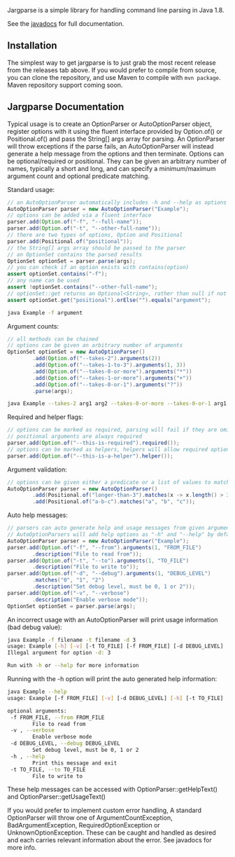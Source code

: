 Jargparse is a simple library for handling command line parsing in Java 1.8.

See the [javadocs](http://lifenoodles.github.io/jargparse/) for full documentation.

Installation
-----------------------

The simplest way to get jargparse is to just grab the most recent release from the releases tab above.
If you would prefer to compile from source, you can clone the repository, and use Maven to compile with `mvn package`.
Maven repository support coming soon.

Jargparse Documentation
-----------------------

Typical usage is to create an OptionParser or AutoOptionParser object,
register options with it using the fluent interface provided by Option.of()
or Positional.of() and pass the String[] args array for parsing.
An OptionParser will throw exceptions if the parse fails, an AutoOptionParser
will instead generate a help message from the options and then terminate.
Options can be optional/required or positional. They can be given an
arbitrary number of names, typically a short and long, and can specify
a minimum/maximum argument count and optional predicate matching.


Standard usage:

```java
// an AutoOptionParser automatically includes -h and --help as options
AutoOptionParser parser = new AutoOptionParser("Example");
// options can be added via a fluent interface
parser.add(Option.of("-f", "--full-name"));
parser.add(Option.of("-t", "--other-full-name"));
// there are two types of options, Option and Positional
parser.add(Positional.of("positional"));
// the String[] args array should be passed to the parser
// an OptionSet contains the parsed results
OptionSet optionSet = parser.parse(args);
// you can check if an option exists with contains(option)
assert optionSet.contains("-f");
// any name can be used
assert !optionSet.contains("--other-full-name");
// optionSet::get returns an Optional<String>, rather than null if not present
assert optionSet.get("positional").orElse("").equals("argument");
```

```bash
java Example -f argument
```

Argument counts:

```java
// all methods can be chained
// options can be given an arbitrary number of arguments
OptionSet optionSet = new AutoOptionParser()
        .add(Option.of("--takes-2").arguments(2))
        .add(Option.of("--takes-1-to-3").arguments(1, 3))
        .add(Option.of("--takes-0-or-more").arguments("*"))
        .add(Option.of("--takes-1-or-more").arguments("+"))
        .add(Option.of("--takes-0-or-1").arguments("?"))
        .parse(args);
```

```bash
java Example --takes-2 arg1 arg2 --takes-0-or-more --takes-0-or-1 arg1
```

Required and helper flags:

```java
// options can be marked as required, parsing will fail if they are omitted
// positional arguments are always required
parser.add(Option.of("--this-is-required").required());
// options can be marked as helpers, helpers will allow required options to be omitted
parser.add(Option.of("--this-is-a-helper").helper());

```

Argument validation:

```java
// options can be given either a predicate or a list of values to match
AutoOptionParser parser = new AutoOptionParser()
        .add(Positional.of("longer-than-3").matches(x -> x.length() > 3))
        .add(Positional.of("a-b-c").matches("a", "b", "c"));
```

Auto help messages:

```java
// parsers can auto generate help and usage messages from given argument names and descriptions
// AutoOptionParsers will add help options as "-h" and "--help" by default
AutoOptionParser parser = new AutoOptionParser("Example");
parser.add(Option.of("-f", "--from").arguments(1, "FROM_FILE")
        .description("File to read from"));
parser.add(Option.of("-t", "--to").arguments(1, "TO_FILE")
        .description("File to write to"));
parser.add(Option.of("-d", "--debug").arguments(1, "DEBUG_LEVEL")
        .matches("0", "1", "2")
        .description("Set debug level, must be 0, 1 or 2"));
parser.add(Option.of("-v", "--verbose")
        .description("Enable verbose mode"));
OptionSet optionSet = parser.parse(args);
```

An incorrect usage with an AutoOptionParser will print usage information (bad debug value):

```bash
java Example -f filename -t filename -d 3
usage: Example [-h] [-v] [-t TO_FILE] [-f FROM_FILE] [-d DEBUG_LEVEL]
Illegal argument for option -d: 3

Run with -h or --help for more information
```

Running with the -h option will print the auto generated help information:

```bash
java Example --help
usage: Example [-f FROM_FILE] [-v] [-d DEBUG_LEVEL] [-h] [-t TO_FILE]

optional arguments:
 -f FROM_FILE, --from FROM_FILE
        File to read from
 -v , --verbose
        Enable verbose mode
 -d DEBUG_LEVEL, --debug DEBUG_LEVEL
        Set debug level, must be 0, 1 or 2
 -h , --help
        Print this message and exit
 -t TO_FILE, --to TO_FILE
        File to write to
```

These help messages can be accessed with OptionParser::getHelpText() and OptionParser::getUsageText()

If you would prefer to implement custom error handling, A standard OptionParser will throw one of ArgumentCountException, BadArgumentException, RequiredOptionException or UnknownOptionException.
These can be caught and handled as desired and each carries relevant information about the error.
See javadocs for more info.
